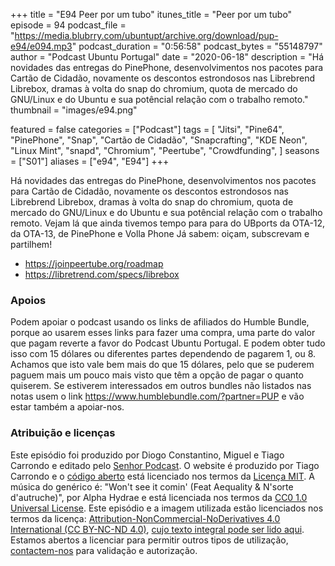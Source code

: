 +++
title = "E94 Peer por um tubo"
itunes_title = "Peer por um tubo"
episode = 94
podcast_file = "https://media.blubrry.com/ubuntupt/archive.org/download/pup-e94/e094.mp3"
podcast_duration = "0:56:58"
podcast_bytes = "55148797"
author = "Podcast Ubuntu Portugal"
date = "2020-06-18"
description = "Há novidades das entregas do PinePhone, desenvolvimentos nos pacotes para Cartão de Cidadão, novamente os descontos estrondosos nas Librebrend Librebox, dramas à volta do snap do chromium, quota de mercado do GNU/Linux e do Ubuntu e sua potêncial relação com o trabalho remoto."
thumbnail = "images/e94.png"

featured = false
categories = ["Podcast"]
tags = [
  "Jitsi",
  "Pine64",
  "PinePhone",
  "Snap",
  "Cartão de Cidadão",
  "Snapcrafting",
  "KDE Neon",
  "Linux Mint",
  "snapd",
  "Chromium",
  "Peertube",
  "Crowdfunding",
]
seasons = ["S01"]
aliases = ["e94", "E94"]
+++

Há novidades das entregas do PinePhone, desenvolvimentos nos pacotes para Cartão de Cidadão, novamente os descontos estrondosos nas Librebrend Librebox, dramas à volta do snap do chromium, quota de mercado do GNU/Linux e do Ubuntu e sua potêncial relação com o trabalho remoto.
Vejam lá que ainda tivemos tempo para para do UBports da OTA-12, da OTA-13, de PinePhone e Volla Phone
Já sabem: oiçam, subscrevam e partilhem!

* https://joinpeertube.org/roadmap
* https://libretrend.com/specs/librebox


### Apoios
Podem apoiar o podcast usando os links de afiliados do Humble Bundle, porque ao usarem esses links para fazer uma compra, uma parte do valor que pagam reverte a favor do Podcast Ubuntu Portugal.
E podem obter tudo isso com 15 dólares ou diferentes partes dependendo de pagarem 1, ou 8.
Achamos que isto vale bem mais do que 15 dólares, pelo que se puderem paguem mais um pouco mais visto que têm a opção de pagar o quanto quiserem.
Se estiverem interessados em outros bundles não listados nas notas usem o link https://www.humblebundle.com/?partner=PUP e vão estar também a apoiar-nos.

### Atribuição e licenças
Este episódio foi produzido por Diogo Constantino, Miguel e Tiago Carrondo e editado pelo [Senhor Podcast](https://senhorpodcast.pt/).
O website é produzido por Tiago Carrondo e o [código aberto](https://gitlab.com/podcastubuntuportugal/website) está licenciado nos termos da [Licença MIT](https://gitlab.com/podcastubuntuportugal/website/main/LICENSE).
A música do genérico é: "Won't see it comin' (Feat Aequality & N'sorte d'autruche)", por Alpha Hydrae e está licenciada nos termos da [CC0 1.0 Universal License](https://creativecommons.org/publicdomain/zero/1.0/).
Este episódio e a imagem utilizada estão licenciados nos termos da licença: [Attribution-NonCommercial-NoDerivatives 4.0 International (CC BY-NC-ND 4.0)](https://creativecommons.org/licenses/by-nc-nd/4.0/), [cujo texto integral pode ser lido aqui](https://creativecommons.org/licenses/by-nc-nd/4.0/legalcode). Estamos abertos a licenciar para permitir outros tipos de utilização, [contactem-nos](https://podcastubuntuportugal.org/contactos) para validação e autorização.

